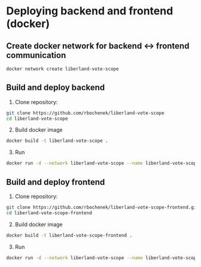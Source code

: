 # Deploying backend and frontend (docker)

## Create docker network for backend <-> frontend communication

```sh
docker network create liberland-vote-scope
```

## Build and deploy backend

1. Clone repository:

```sh
git clone https://github.com/rbochenek/liberland-vote-scope
cd liberland-vote-scope
```

2. Build docker image

```sh
docker build -t liberland-vote-scope .
```

3. Run

```sh
docker run -d --network liberland-vote-scope --name liberland-vote-scope --restart unless-stopped liberland-vote-scope
```

## Build and deploy frontend

1. Clone repository:

```sh
git clone https://github.com/rbochenek/liberland-vote-scope-frontend.git
cd liberland-vote-scope-frontend
```

2. Build docker image

```sh
docker build -t liberland-vote-scope-frontend .
```

3. Run

```sh
docker run -d --network liberland-vote-scope --name liberland-vote-scope-frontend --restart unless-stopped -p 3000:3000 liberland-vote-scope-frontend
```
